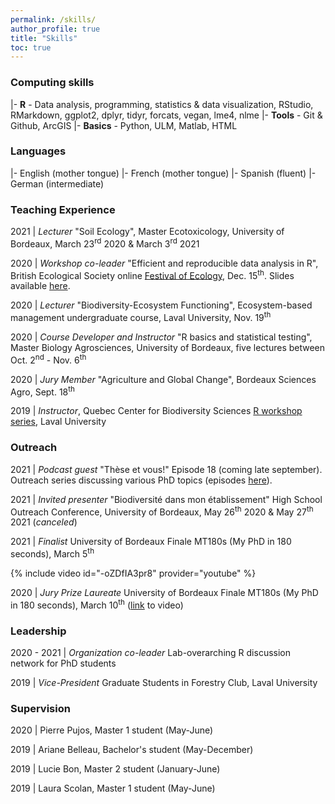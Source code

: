 ```yaml
---
permalink: /skills/
author_profile: true
title: "Skills"
toc: true
---
```


### <i class="fas fa-laptop-code"></i> Computing skills

|- **R** -  Data analysis, programming, statistics & data visualization, RStudio, RMarkdown, ggplot2, dplyr, tidyr, forcats, vegan, lme4, nlme
|- **Tools** - Git & Github, ArcGIS
|- **Basics** - Python, ULM, Matlab, HTML

### <i class="fas fa-globe-europe"></i> Languages

|- English (mother tongue)
|- French (mother tongue)
|- Spanish (fluent)
|- German (intermediate)

### <i class="fas fa-chalkboard-teacher"></i> Teaching Experience

2021 | _Lecturer_ "Soil Ecology", Master Ecotoxicology, University of Bordeaux, March 23<sup>rd</sup> 2020 & March 3<sup>rd</sup> 2021

2020 | _Workshop co-leader_ "Efficient and reproducible data analysis in R", British Ecological Society online [Festival of Ecology](https://www.britishecologicalsociety.org/events/festival-of-ecology/workshops/), Dec. 15<sup>th</sup>. Slides available [here](https://github.com/Tania-Maxwell/BES2020_workshop_R).  

2020 | _Lecturer_ "Biodiversity-Ecosystem Functioning", Ecosystem-based management undergraduate course, Laval University, Nov. 19<sup>th</sup> 

2020 | _Course Developer and Instructor_ "R basics and statistical testing", Master Biology Agrosciences, University of Bordeaux, five lectures between Oct. 2<sup>nd</sup> - Nov. 6<sup>th</sup> 

2020 | _Jury Member_ "Agriculture and Global Change", Bordeaux Sciences Agro, Sept. 18<sup>th</sup> 

2019 | _Instructor_, Quebec Center for Biodiversity Sciences [R workshop series](https://wiki.qcbs.ca/r), Laval University

### <i class="fas fa-comments"></i> Outreach

2021 | _Podcast guest_ "Thèse et vous!" Episode 18 (coming late september). Outreach series discussing various PhD topics (episodes [here](https://podcast.ausha.co/these-et-vous)). 

2021 | _Invited presenter_ "Biodiversité dans mon établissement" High School Outreach Conference, University of Bordeaux, May 26<sup>th</sup> 2020 & May 27<sup>th</sup> 2021 (_canceled_)

2021 | _Finalist_ University of Bordeaux Finale MT180s (My PhD in 180 seconds), March 5<sup>th</sup>

{% include video id="-oZDfIA3pr8" provider="youtube" %}

2020 | _Jury Prize Laureate_ University of Bordeaux Finale MT180s (My PhD in 180 seconds), March 10<sup>th</sup> ([link](https://www.youtube.com/watch?v=0rGPKait_-g) to video)

### <i class="fas fa-users"></i> Leadership 

2020 - 2021 | _Organization co-leader_ Lab-overarching R discussion network for PhD students

2019 | _Vice-President_ Graduate Students in Forestry Club, Laval University

### <i class="fas fa-user-graduate"></i> Supervision

2020 | Pierre Pujos, Master 1 student (May-June)

2019 | Ariane Belleau, Bachelor's student (May-December)

2019 | Lucie Bon, Master 2 student (January-June)

2019 | Laura Scolan, Master 1 student (May-June)


